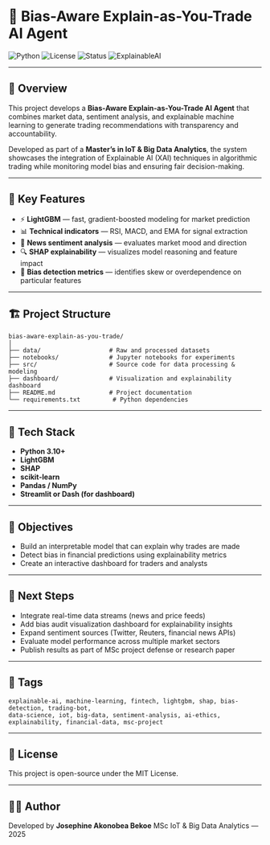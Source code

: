 # 🧠 Bias-Aware Explain-as-You-Trade AI Agent

![Python](https://img.shields.io/badge/Python-3.10-blue.svg)
![License](https://img.shields.io/badge/License-MIT-green.svg)
![Status](https://img.shields.io/badge/Status-In_Progress-yellow.svg)
![ExplainableAI](https://img.shields.io/badge/Explainable_AI-Bias_Aware-orange.svg)

---

## 📘 Overview

This project develops a **Bias-Aware Explain-as-You-Trade AI Agent** that combines market data, sentiment analysis, and explainable machine learning to generate trading recommendations with transparency and accountability.

Developed as part of a **Master’s in IoT & Big Data Analytics**, the system showcases the integration of Explainable AI (XAI) techniques in algorithmic trading while monitoring model bias and ensuring fair decision-making.

---

## 🚀 Key Features

* ⚡ **LightGBM** — fast, gradient-boosted modeling for market prediction
* 📊 **Technical indicators** — RSI, MACD, and EMA for signal extraction
* 💬 **News sentiment analysis** — evaluates market mood and direction
* 🔍 **SHAP explainability** — visualizes model reasoning and feature impact
* 🧩 **Bias detection metrics** — identifies skew or overdependence on particular features

---

## 🏗️ Project Structure

```
bias-aware-explain-as-you-trade/
│
├── data/                   # Raw and processed datasets
├── notebooks/              # Jupyter notebooks for experiments
├── src/                    # Source code for data processing & modeling
├── dashboard/              # Visualization and explainability dashboard
├── README.md               # Project documentation
└── requirements.txt         # Python dependencies
```

---

## 🧩 Tech Stack

* **Python 3.10+**
* **LightGBM**
* **SHAP**
* **scikit-learn**
* **Pandas / NumPy**
* **Streamlit or Dash (for dashboard)**

---

## 🎯 Objectives

* Build an interpretable model that can explain why trades are made
* Detect bias in financial predictions using explainability metrics
* Create an interactive dashboard for traders and analysts

---

## 🔮 Next Steps

* Integrate real-time data streams (news and price feeds)
* Add bias audit visualization dashboard for explainability insights
* Expand sentiment sources (Twitter, Reuters, financial news APIs)
* Evaluate model performance across multiple market sectors
* Publish results as part of MSc project defense or research paper

---

## 🔖 Tags

```
explainable-ai, machine-learning, fintech, lightgbm, shap, bias-detection, trading-bot, 
data-science, iot, big-data, sentiment-analysis, ai-ethics, explainability, financial-data, msc-project
```

---

## 📄 License

This project is open-source under the MIT License.

---

## 👩‍💻 Author

Developed by **Josephine Akonobea Bekoe**
MSc IoT & Big Data Analytics — 2025
